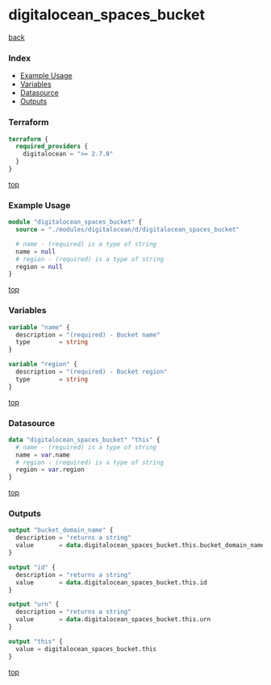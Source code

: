 # digitalocean_spaces_bucket

[back](../digitalocean.md)

### Index

- [Example Usage](#example-usage)
- [Variables](#variables)
- [Datasource](#datasource)
- [Outputs](#outputs)

### Terraform

```terraform
terraform {
  required_providers {
    digitalocean = ">= 2.7.0"
  }
}
```

[top](#index)

### Example Usage

```terraform
module "digitalocean_spaces_bucket" {
  source = "./modules/digitalocean/d/digitalocean_spaces_bucket"

  # name - (required) is a type of string
  name = null
  # region - (required) is a type of string
  region = null
}
```

[top](#index)

### Variables

```terraform
variable "name" {
  description = "(required) - Bucket name"
  type        = string
}

variable "region" {
  description = "(required) - Bucket region"
  type        = string
}
```

[top](#index)

### Datasource

```terraform
data "digitalocean_spaces_bucket" "this" {
  # name - (required) is a type of string
  name = var.name
  # region - (required) is a type of string
  region = var.region
}
```

[top](#index)

### Outputs

```terraform
output "bucket_domain_name" {
  description = "returns a string"
  value       = data.digitalocean_spaces_bucket.this.bucket_domain_name
}

output "id" {
  description = "returns a string"
  value       = data.digitalocean_spaces_bucket.this.id
}

output "urn" {
  description = "returns a string"
  value       = data.digitalocean_spaces_bucket.this.urn
}

output "this" {
  value = digitalocean_spaces_bucket.this
}
```

[top](#index)